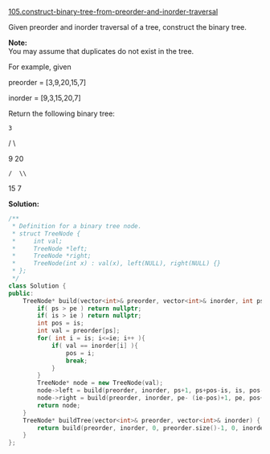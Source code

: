 [105.construct-binary-tree-from-preorder-and-inorder-traversal](https://leetcode.com/problems/construct-binary-tree-from-preorder-and-inorder-traversal/)  

Given preorder and inorder traversal of a tree, construct the binary tree.

**Note:**  
You may assume that duplicates do not exist in the tree.

For example, given

  
preorder = \[3,9,20,15,7\]
  
inorder = \[9,3,15,20,7\]

Return the following binary tree:

  
    3
  
   / \\
  
  9  20
  
    /  \\
  
   15   7  



**Solution:**  

```cpp
/**
 * Definition for a binary tree node.
 * struct TreeNode {
 *     int val;
 *     TreeNode *left;
 *     TreeNode *right;
 *     TreeNode(int x) : val(x), left(NULL), right(NULL) {}
 * };
 */
class Solution {
public:
    TreeNode* build(vector<int>& preorder, vector<int>& inorder, int ps, int pe, int is, int ie ){
        if( ps > pe ) return nullptr;
        if( is > ie ) return nullptr;
        int pos = is;
        int val = preorder[ps];
        for( int i = is; i<=ie; i++ ){
            if( val == inorder[i] ){
                pos = i;
                break;
            }
        }
        TreeNode* node = new TreeNode(val);
        node->left = build(preorder, inorder, ps+1, ps+pos-is, is, pos-1);
        node->right = build(preorder, inorder, pe- (ie-pos)+1, pe, pos+1, ie);
        return node;
    }
    TreeNode* buildTree(vector<int>& preorder, vector<int>& inorder) {
        return build(preorder, inorder, 0, preorder.size()-1, 0, inorder.size()-1);
    }
};
```
      